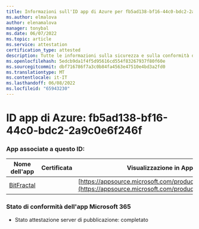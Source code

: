 ```yaml
---
title: Informazioni sull'ID app di Azure per fb5ad138-bf16-44c0-bdc2-2a9c0e6f246f
ms.author: elmalova
author: elenamalova
manager: tonybal
ms.date: 06/07/2022
ms.topic: article
ms.service: attestation
certification_type: attested
description: Tutte le informazioni sulla sicurezza e sulla conformità disponibili per fb5ad138-bf16-44c0-bdc2-2a9c0e6f246f.
ms.openlocfilehash: 5edcb9da1f4f5d95616cd554f83267937f80f60e
ms.sourcegitcommit: dbf716786f7a3c0b84fa4563e47510e4bd3a2fd0
ms.translationtype: MT
ms.contentlocale: it-IT
ms.lasthandoff: 06/08/2022
ms.locfileid: "65943230"
---
```

# <a name="azure-app-id-fb5ad138-bf16-44c0-bdc2-2a9c0e6f246f"></a>ID app di Azure: fb5ad138-bf16-44c0-bdc2-2a9c0e6f246f


### <a name="apps-associated-with-this-id"></a>App associate a questo ID:
| **Nome dell'app** | **Certificata** | **Visualizzazione in AppSource** |
|--------------|---------------|-----------------------|
| [BitFractal](../forward/WA200004172.md) |  | [https://appsource.microsoft.com/product/office/WA200004172](https://appsource.microsoft.com/product/office/WA200004172) |

### <a name="microsoft-365-app-compliance-status"></a>Stato di conformità dell'app Microsoft 365
- Stato attestazione server di pubblicazione: completato
